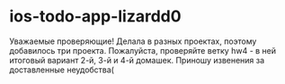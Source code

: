 # ios-todo-app-lizardd0
Уважаемые проверяющие! Делала в разных проектах, поэтому добавилось три 
проекта. Пожалуйста, проверяйте ветку hw4 - в ней итоговый вариант 2-й, 
3-й и 4-й домашек. Приношу извенения за доставленные неудобства(
